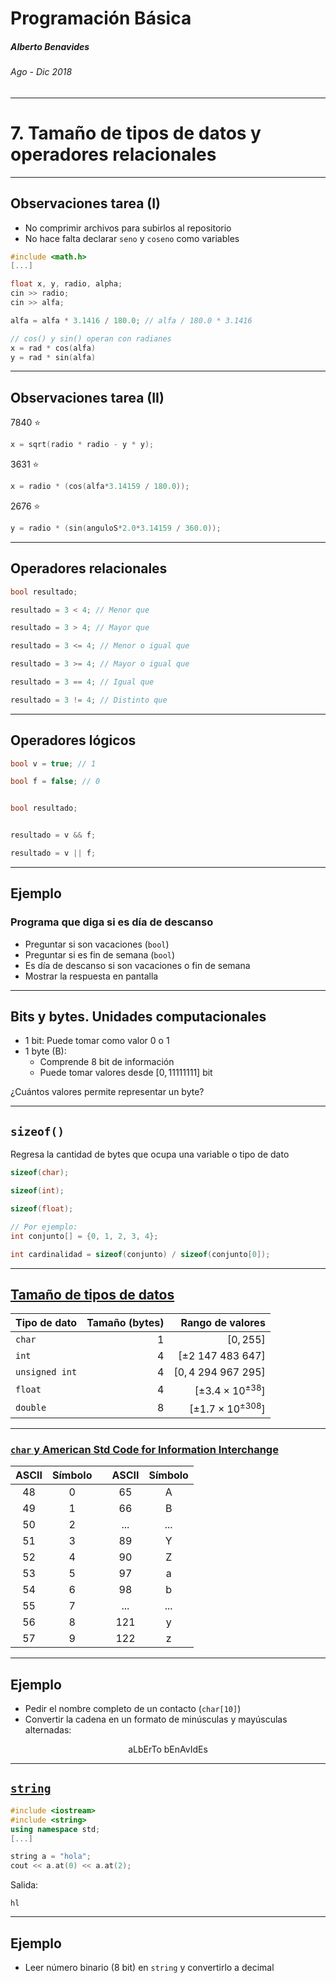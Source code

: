 Programación Básica
===

##### Alberto Benavides

###### Ago - Dic 2018

<!-- footer: Universidad Autónoma de Nuevo León | Facultad de Ciencias Físico Matemáticas | Multimedia y Animación Digital -->

---

# 7. Tamaño de tipos de datos y operadores relacionales

---

## Observaciones tarea (I)

* No comprimir archivos para subirlos al repositorio
* No hace falta declarar `seno` y `coseno` como variables

```cpp
#include <math.h>
[...]

float x, y, radio, alpha;
cin >> radio;
cin >> alfa;

alfa = alfa * 3.1416 / 180.0; // alfa / 180.0 * 3.1416

// cos() y sin() operan con radianes
x = rad * cos(alfa)
y = rad * sin(alfa)
```

---

## Observaciones tarea (II)

7840 :star:
```cpp
x = sqrt(radio * radio - y * y);
```

3631 :star:
```cpp
x = radio * (cos(alfa*3.14159 / 180.0));
```

2676 :star:
```cpp
y = radio * (sin(anguloS*2.0*3.14159 / 360.0));
```

---

## Operadores relacionales

```cpp
bool resultado;

resultado = 3 < 4; // Menor que

resultado = 3 > 4; // Mayor que

resultado = 3 <= 4; // Menor o igual que 

resultado = 3 >= 4; // Mayor o igual que

resultado = 3 == 4; // Igual que

resultado = 3 != 4; // Distinto que
```

---

## Operadores lógicos

```cpp
bool v = true; // 1

bool f = false; // 0


bool resultado;


resultado = v && f;

resultado = v || f;
```

---

## Ejemplo

### Programa que diga si es día de descanso

* Preguntar si son vacaciones (`bool`)
* Preguntar si es fin de semana (`bool`)
* Es día de descanso si son vacaciones o fin de semana
* Mostrar la respuesta en pantalla

---

## Bits y bytes. Unidades computacionales

* $1 \text{ bit}$: Puede tomar como valor $0$ o $1$
* $1 \text{ byte } (\text{B})$: 
	* Comprende $8 \text{ bit}$ de información
	* Puede tomar valores desde $[0, 11111111] \text{ bit}$

¿Cuántos valores permite representar un $\text{byte}$?

---

## `sizeof()`

Regresa la cantidad de bytes que ocupa una variable o tipo de dato

```cpp
sizeof(char);

sizeof(int);

sizeof(float);

// Por ejemplo:
int conjunto[] = {0, 1, 2, 3, 4};

int cardinalidad = sizeof(conjunto) / sizeof(conjunto[0]);
```

---

## [Tamaño de tipos de datos](https://www.geeksforgeeks.org/c-data-types/)

Tipo de dato | Tamaño (bytes) | Rango de valores
:--- | --: | --:
`char` | 1 | $[0, 255]$
`int` | 4 | $[\pm 2\ 147\ 483\ 647]$
`unsigned int` | 4 | $[0, 4\ 294\ 967\ 295]$
`float` | 4 | $[\pm 3.4 \times 10^{\pm38}]$
`double` | 8 | $[\pm 1.7 \times 10 ^{\pm 308}]$

---

### [`char` y American Std Code for Information Interchange](https://ascii.cl/)

ASCII | Símbolo | | ASCII | Símbolo
:--:|:--:|---|:--:|:--:
48 | 0 | | 65 | A
49 | 1 | | 66 | B
50 | 2 | | ... | ...
51 | 3 | | 89 | Y
52 | 4 | | 90 | Z
53 | 5 | | 97 | a
54 | 6 | | 98 | b
55 | 7 | | ... | ...
56 | 8 | | 121 | y
57 | 9 | | 122 | z

---

## Ejemplo

* Pedir el nombre completo de un contacto (`char[10]`)
* Convertir la cadena en un formato de minúsculas y mayúsculas alternadas:

<center>aLbErTo bEnAvIdEs</center>

---

## [`string`](http://www.cplusplus.com/reference/string/string/)

```cpp
#include <iostream>
#include <string>
using namespace std;
[...]

string a = "hola";
cout << a.at(0) << a.at(2);
```
Salida:
```
hl
```

---

## Ejemplo

* Leer número binario ($8 \text{ bit}$) en `string` y convertirlo a decimal